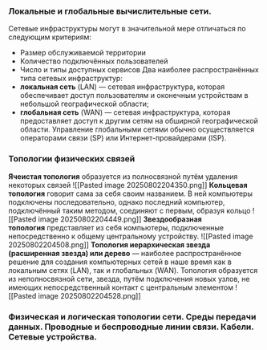 ### **Локальные и глобальные вычислительные сети.**
Сетевые инфраструктуры могут в значительной мере
отличаться по следующим критериям:
-  Размер обслуживаемой территории
-  Количество подключённых пользователей
-  Число и типы доступных сервисов
Два наиболее распространённых типа сетевых инфраструктур:
-  **локальная сеть** (LAN) — сетевая инфраструктура, которая обеспечивает доступ пользователям и оконечным устройствам в небольшой географической области;
-  **глобальная сеть** (WAN) — сетевая инфраструктура, которая предоставляет доступ к другим сетям на обширной географической области. Управление глобальными сетями обычно осуществляется операторами связи (SP) или Интернет-провайдерами (ISP).

### **Топологии физических связей**
**Ячеистая топология** образуется из полносвязной путём удаления некоторых связей
![[Pasted image 20250802204350.png]]
**Кольцевая топология** говорит сама за себя своим названием. В ней компьютеры подключены последовательно, однако последний компьютер, подключённый таким методом, соединяют с первым, образуя кольцо
![[Pasted image 20250802204449.png]]
**Звездообразная топология** представляет из себя компьютеры, подключенные непосредственно к общему центральному устройству.
![[Pasted image 20250802204508.png]]
**Топология иерархическая звезда (расширенная звезда) или дерево** — наиболее распространённое решение для создания компьютерных сетей в наше время как в локальным сетях (LAN), так и глобальных (WAN). Топология образуется из неполносвязной сети, звезда, путём подключения новых узлов, не имеющих непосредственный контакт с центральным элементом
![[Pasted image 20250802204528.png]]

### Физическая и логическая топологии сети. Среды передачи данных. Проводные и беспроводные линии связи. Кабели. Сетевые устройства.

